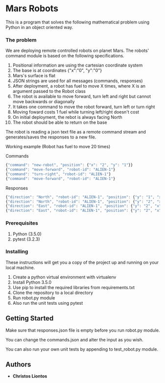 # Mars Robots

This is a program that solves the following mathematical problem using Python in an object oriented way.

### The problem

We are deploying remote controlled robots on planet Mars. The robots' command module is based on the following specifications.

1. Positional information are using the cartesian coordinate system
2. The base is at coordinates {"x":"0", "y":"0"}
3. Mars's surface is flat
4. JSON strings are used for all messages (commands, responses)
5. After deployment, a robot has fuel to move X times, where X is an argument passed to the Robot class
6. The robot is available to move forward, turn left and right but cannot move backwards or diagonally
7. It takes one command to move the robot forward, turn left or turn right
8. Moving foward costs 1 fuel while turning left/right doesn't cost
9. On initial deployment, the rebot is always facing North
10. The robot should be able to return on the base

The robot is reading a json text file as a remote command stream and generates/saves the responses to a new file.

Working example (Robot has fuel to move 20 times)

Commands
```javascript
{"command": "new-robot", "position": {"x": "2", "y": "1"}}
{"command": "move-forward", "robot-id": "ALIEN-1"}
{"command": "turn-right", "robot-id": "ALIEN-1"}
{"command": "move-forward", "robot-id": "ALIEN-1"}
```

Responses
```javascript
{"direction": "North", "robot-id": "ALIEN-1", "position": {"y": "1", "x": "2"}}
{"direction": "North", "robot-id": "ALIEN-1", "position": {"y": "2", "x": "2"}}
{"direction": "East", "robot-id": "ALIEN-1", "position": {"y": "2", "x": "2"}}
{"direction": "East", "robot-id": "ALIEN-1", "position": {"y": "2", "x": "3"}}
```

### Prerequisites

1. Python (3.5.0)
2. pytest (3.2.3)

### Installing

These instructions will get you a copy of the project up and running on your local machine.

1. Create a python virtual environment with virtualenv
2. Install Python 3.5.0
3. Use pip to install the required libraries from requirements.txt
4. Clone the repository to a local directory
5. Run robot.py module
6. Also run the unit tests using pytest

## Getting Started

Make sure that responses.json file is empty before you run robot.py module.

You can change the commands.json and alter the input as you wish.

You can also run your own unit tests by appending to test_robot.py module.

## Authors

* **Christos Liontos**
